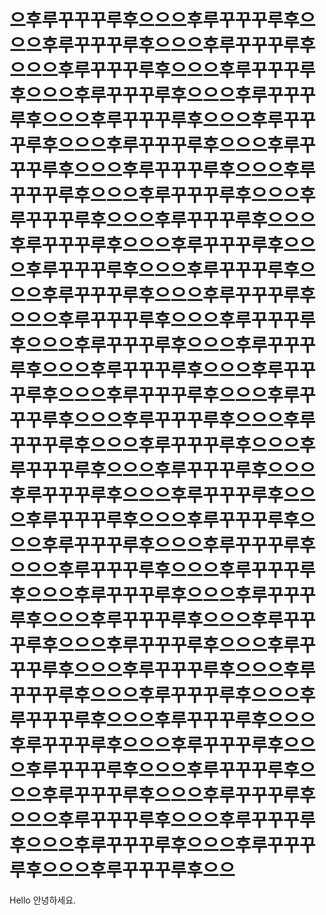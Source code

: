 # 으후루꾸꾸꾸루후으으으후루꾸꾸꾸루후으으으후루꾸꾸꾸루후으으으후루꾸꾸꾸루후으으으후루꾸꾸꾸루후으으으후루꾸꾸꾸루후으으으후루꾸꾸꾸루후으으으후루꾸꾸꾸루후으으으후루꾸꾸꾸루후으으으후루꾸꾸꾸루후으으으후루꾸꾸꾸루후으으으후루꾸꾸꾸루후으으으후루꾸꾸꾸루후으으으후루꾸꾸꾸루후으으으후루꾸꾸꾸루후으으으후루꾸꾸꾸루후으으으후루꾸꾸꾸루후으으으후루꾸꾸꾸루후으으으후루꾸꾸꾸루후으으으후루꾸꾸꾸루후으으으후루꾸꾸꾸루후으으으후루꾸꾸꾸루후으으으후루꾸꾸꾸루후으으으후루꾸꾸꾸루후으으으후루꾸꾸꾸루후으으으후루꾸꾸꾸루후으으으후루꾸꾸꾸루후으으으후루꾸꾸꾸루후으으으후루꾸꾸꾸루후으으으후루꾸꾸꾸루후으으으후루꾸꾸꾸루후으으으후루꾸꾸꾸루후으으으후루꾸꾸꾸루후으으으후루꾸꾸꾸루후으으으후루꾸꾸꾸루후으으으후루꾸꾸꾸루후으으으후루꾸꾸꾸루후으으으후루꾸꾸꾸루후으으으후루꾸꾸꾸루후으으으후루꾸꾸꾸루후으으으후루꾸꾸꾸루후으으으후루꾸꾸꾸루후으으으후루꾸꾸꾸루후으으으후루꾸꾸꾸루후으으으후루꾸꾸꾸루후으으으후루꾸꾸꾸루후으으으후루꾸꾸꾸루후으으으후루꾸꾸꾸루후으으으후루꾸꾸꾸루후으으으후루꾸꾸꾸루후으으으후루꾸꾸꾸루후으으으후루꾸꾸꾸루후으으으후루꾸꾸꾸루후으으으후루꾸꾸꾸루후으으으후루꾸꾸꾸루후으으으후루꾸꾸꾸루후으으으후루꾸꾸꾸루후으으으후루꾸꾸꾸루후으으으후루꾸꾸꾸루후으으으후루꾸꾸꾸루후으으으후루꾸꾸꾸루후으으으후루꾸꾸꾸루후으으으후루꾸꾸꾸루후으으으후루꾸꾸꾸루후으으으후루꾸꾸꾸루후으으으후루꾸꾸꾸루후으으

Hello 안녕하세요.

